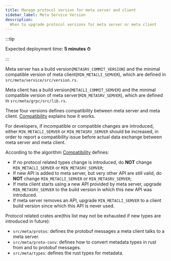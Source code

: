 ```yaml
---
title: Manage protocol version for meta server and client
sidebar_label: Meta Service Version
description:
  When to upgrade protocol versions for meta server or meta client
---
```


:::tip

Expected deployment time: **5 minutes ⏱**

:::

Meta server has a build version(`METASRV_COMMIT_VERSION`) and the minimal compatible version of meta client(`MIN_METACLI_SEMVER`),
which are defined in `src/meta/service/src/version.rs`.

Meta client has a build version(`METACLI_COMMIT_SEMVER`) and the minimal compatible version of meta server(`MIN_METASRV_SEMVER`),
which are defined in `src/meta/grpc/src/lib.rs`.

These four versions defines compatibility between meta server and meta client.
[Compatibility][Compatibility] explains how it works.

For developers, if incompatible or compatible changes are introduced, either `MIN_METACLI_SEMVER` or `MIN_METASRV_SEMVER` should be increased,
in order to report a compatibility issue before actual data exchange between meta server and meta client.

According to the algorithm [Compatibility][Compatibility] defines:

- If no protocol related types change is introduced, do **NOT** change `MIN_METACLI_SEMVER` or `MIN_METASRV_SEMVER`;
- If new API is added to meta server, but very other API are still valid, do **NOT** change `MIN_METACLI_SEMVER` or `MIN_METASRV_SEMVER`;
- If meta client starts using a new API provided by meta server, upgrade `MIN_METASRV_SEMVER` to the build version in which this new API was introduced.
- If meta server removes an API, upgrade `MIN_METACLI_SEMVER` to a client build version since which this API is never used.


Protocol related crates are(this list may not be exhausted if new types are introduced in future):
- `src/meta/protos`: defines the protobuf messages a meta client talks to a meta server.
- `src/meta/proto-conv`: defines how to convert metadata types in rust from and to protobuf messages.
- `src/meta/types`: defines the rust types for metadata.


[Compatibility]: https://databend.rs/doc/manage/upgrade/compatibility

